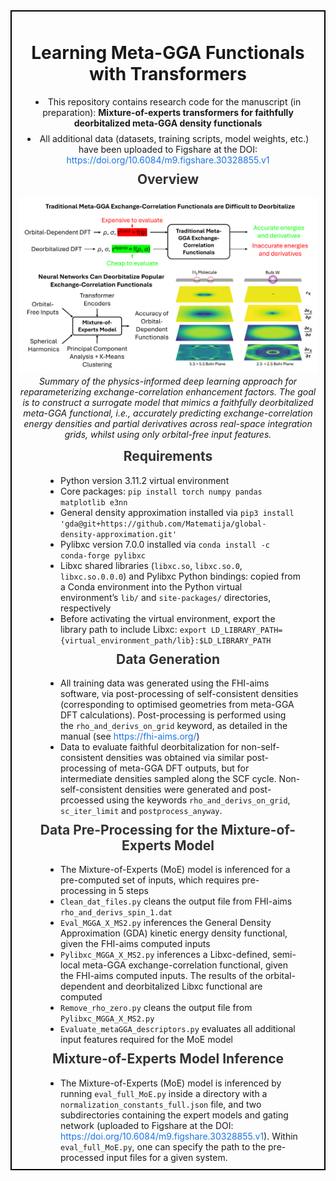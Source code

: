 <div style="border: 2px solid #000; padding: 10px; margin-bottom: 20px;">
  <h1 align="center">Learning Meta-GGA Functionals with Transformers</h1>

  <ul style="list-style-position: inside; text-align: center; padding: 0; margin: 10px 0;">
    <li style="margin-bottom: 8px;">
      This repository contains research code for the manuscript (in preparation): 
      <strong>Mixture-of-experts transformers for faithfully deorbitalized meta-GGA density functionals</strong>
    </li>
    <li>
      All additional data (datasets, training scripts, model weights, etc.) have been uploaded to Figshare at the DOI: <a href="https://doi.org/10.6084/m9.figshare.30328855.v1" target="_blank" style="color: #1a73e8; text-decoration: none;">https://doi.org/10.6084/m9.figshare.30328855.v1</a>
    </li>
  </ul>

  <h2 align="center" style="margin-top: 10px; color: #333;">
  Overview
  </h2>
  <p align="center">
    <img src="Meta-GGA-overview.png" width="800" />
    <br>
    <em>Summary of the physics-informed deep learning approach for reparameterizing exchange-correlation enhancement factors. The goal is to construct a surrogate model that mimics a faithfully deorbitalized meta-GGA functional, i.e., accurately predicting exchange-correlation energy densities and partial derivatives across real-space integration grids, whilst using only orbital-free input features.</em>
  </p>

<h2 align="center" style="margin-top: 10px; color: #333;">
  Requirements
</h2>

<ul style="list-style-position: outside; text-align: left; width: 80%; margin: 0 auto; padding-left: 40px;">
  <li>
    Python version 3.11.2 virtual environment
  </li>
  <li>
    Core packages: <code>pip install torch numpy pandas matplotlib e3nn</code>
  </li>
  <li>
    General density approximation installed via  <code>pip3 install 'gda@git+https://github.com/Matematija/global-density-approximation.git'</code>
  </li>
  <li>
    Pylibxc version 7.0.0 installed via <code>conda install -c conda-forge pylibxc</code>
  </li>
  <li>
  Libxc shared libraries (<code>libxc.so</code>, <code>libxc.so.0</code>, <code>libxc.so.0.0.0</code>) and 
  Pylibxc Python bindings: copied from a Conda environment into the Python virtual environment’s 
  <code>lib/</code> and <code>site-packages/</code> directories, respectively
  </li>
  <li>
    Before activating the virtual environment, export the library path to include Libxc:
    <code>export LD_LIBRARY_PATH={virtual_environment_path/lib}:$LD_LIBRARY_PATH</code>
  </li>
</ul>

<h2 align="center" style="margin-top: 10px; color: #333;">
  Data Generation
</h2>

<ul style="list-style-position: outside; text-align: left; width: 80%; margin: 0 auto; padding-left: 40px;">
  <li>
    All training data was generated using the FHI-aims software, via post-processing of self-consistent densities (corresponding to optimised geometries from meta-GGA DFT calculations). Post-processing is performed using the <code>rho_and_derivs_on_grid</code> keyword, as detailed in the manual (see <a href="https://fhi-aims.org/" target="_blank" style="color: #1a73e8; text-decoration: none;">https://fhi-aims.org/</a>)
  </li>
  <li>
    Data to evaluate faithful deorbitalization for non-self-consistent densities was obtained via similar post-processing of meta-GGA DFT outputs, but for intermediate densities sampled along the SCF cycle. Non-self-consistent densities were generated and post-prcoessed using the keywords <code>rho_and_derivs_on_grid</code>, <code>sc_iter_limit</code> and <code>postprocess_anyway</code>. 
  </li>

</ul>

<h2 align="center" style="margin-top: 10px; color: #333;">
  Data Pre-Processing for the Mixture-of-Experts Model
</h2>

<ul style="list-style-position: outside; text-align: left; width: 80%; margin: 0 auto; padding-left: 40px;">
  <li>
    The Mixture-of-Experts (MoE) model is inferenced for a pre-computed set of inputs, which requires pre-processing in 5 steps
  </li>
  <li>
    <code>Clean_dat_files.py</code> cleans the output file from FHI-aims <code>rho_and_derivs_spin_1.dat</code>
  </li>
  <li>
    <code>Eval_MGGA_X_MS2.py</code> inferences the General Density Approximation (GDA) kinetic energy density functional, given the FHI-aims computed inputs
  </li>
  <li>
    <code>Pylibxc_MGGA_X_MS2.py</code> inferences a Libxc-defined, semi-local meta-GGA exchange-correlation functional, given the FHI-aims computed inputs. The results of the orbital-dependent and deorbitalized Libxc functional are computed
  </li>
  <li>
    <code>Remove_rho_zero.py</code> cleans the output file from <code>Pylibxc_MGGA_X_MS2.py</code>
  </li>
  <li>
    <code>Evaluate_metaGGA_descriptors.py</code> evaluates all additional input features required for the MoE model 
  </li>

</ul>

<h2 align="center" style="margin-top: 10px; color: #333;">
  Mixture-of-Experts Model Inference
</h2>

<ul style="list-style-position: outside; text-align: left; width: 80%; margin: 0 auto; padding-left: 40px;">
  <li>
    The Mixture-of-Experts (MoE) model is inferenced by running <code>eval_full_MoE.py</code> inside a directory with a <code>normalization_constants_full.json</code> file, and two subdirectories containing the expert models and gating network (uploaded to Figshare at the DOI: <a href="https://doi.org/10.6084/m9.figshare.30328855.v1" target="_blank" style="color: #1a73e8; text-decoration: none;">https://doi.org/10.6084/m9.figshare.30328855.v1</a>). Within <code>eval_full_MoE.py</code>, one can specify the path to the pre-processed input files for a given system. 
  </li>
</ul>
 
</div>
